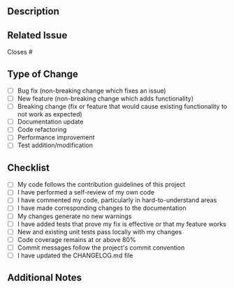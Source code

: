 ## Description
<!-- Provide a brief description of the changes in this PR -->

## Related Issue
<!-- Link to the issue this PR addresses (if applicable) -->
Closes #

## Type of Change
<!-- Mark the appropriate option with an "x" -->
- [ ] Bug fix (non-breaking change which fixes an issue)
- [ ] New feature (non-breaking change which adds functionality)
- [ ] Breaking change (fix or feature that would cause existing functionality to not work as expected)
- [ ] Documentation update
- [ ] Code refactoring
- [ ] Performance improvement
- [ ] Test addition/modification

## Checklist
<!-- Mark items with "x" when completed -->
- [ ] My code follows the contribution guidelines of this project
- [ ] I have performed a self-review of my own code
- [ ] I have commented my code, particularly in hard-to-understand areas
- [ ] I have made corresponding changes to the documentation
- [ ] My changes generate no new warnings
- [ ] I have added tests that prove my fix is effective or that my feature works
- [ ] New and existing unit tests pass locally with my changes
- [ ] Code coverage remains at or above 80%
- [ ] Commit messages follow the project's commit convention
- [ ] I have updated the CHANGELOG.md file

## Additional Notes
<!-- Any additional information that reviewers should know -->
